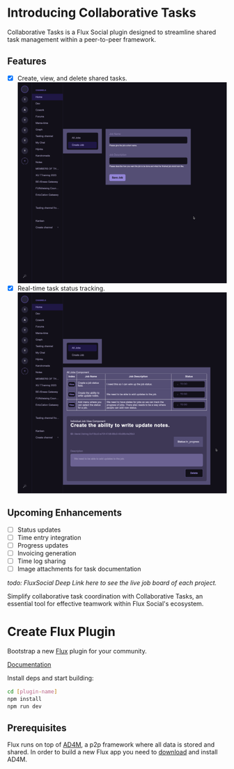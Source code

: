 # Introducing Collaborative Tasks

Collaborative Tasks is a Flux Social plugin designed to streamline shared task management within a peer-to-peer framework.

## Features

- [x] Create, view, and delete shared tasks.
  ![Create Job View](./src/assets/create_job.png)
- [x] Real-time task status tracking.
  ![View All Jobs and Single Job to Update](./src/assets/all_jobs_single_job.png)

## Upcoming Enhancements

- [ ] Status updates
- [ ] Time entry integration
- [ ] Progress updates
- [ ] Invoicing generation
- [ ] Time log sharing
- [ ] Image attachments for task documentation

_todo: FluxSocial Deep Link here to see the live job board of each project._

Simplify collaborative task coordination with Collaborative Tasks, an essential tool for effective teamwork within Flux Social's ecosystem.


# Create Flux Plugin

Bootstrap a new [Flux](https://fluxsocial.io) plugin for your community.

[Documentation](https://docs.fluxsocial.io/create-flux-plugin/getting-started/introduction.html)

Install deps and start building:

```bash [npm]
cd [plugin-name]
npm install
npm run dev
```

## Prerequisites

Flux runs on top of [AD4M](https://ad4m.dev), a p2p framework where all data is stored and shared. In order to build a new Flux app you need to [download](https://ad4m.dev/download) and install AD4M.
